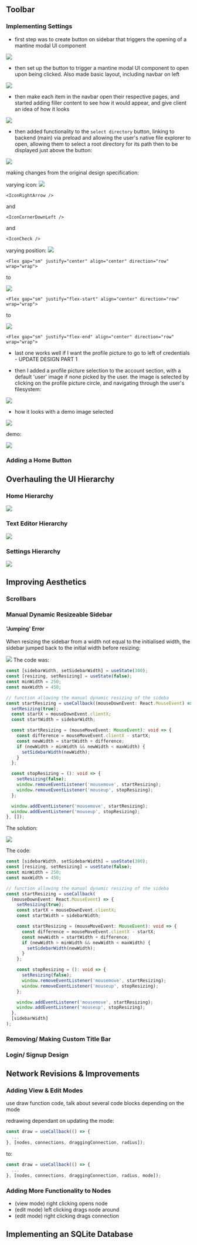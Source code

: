 ## Toolbar

### Implementing Settings

- first step was to create button on sidebar that triggers the opening of a mantine modal UI component

<img src="./src/settings1.png"/>

- then set up the button to trigger a mantine modal UI component to open upon being clicked. Also made basic layout, including navbar on left

<img src="./src/settings3.png"/>

- then make each item in the navbar open their respective pages, and started adding filler content to see how it would appear, and give client an idea of how it looks

<img src="./src/settings2.png"/>

- then added functionality to the `select directory` button, linking to backend (main) via preload and allowing the user's native file explorer to open, allowing them to select a root directory for its path then to be displayed just above the button:

<img src="./src/settingsdirectory.gif"/>

making changes from the original design specification:

varying icon:
<img src="./src/settings5.png"/>

```tsx
<IconRightArrow />
```

and

```tsx
<IconCornerDownLeft />
```

and

```tsx
<IconCheck />
```

varying position:
<img src="./src/settings6.png"/>

```tsx
<Flex gap="sm" justify="center" align="center" direction="row" wrap="wrap">
```

to

<img src="./src/settings7.png"/>

```tsx
<Flex gap="sm" justify="flex-start" align="center" direction="row" wrap="wrap">
```

to

<img src="./src/settings8.png"/>

```tsx
<Flex gap="sm" justify="flex-end" align="center" direction="row" wrap="wrap">
```

- last one works well if I want the profile picture to go to left of credentials - UPDATE DESIGN PART 1

- then I added a profile picture selection to the account section, with a default 'user' image if none picked by the user. the image is selected by clicking on the profile picture circle, and navigating through the user's filesystem:

<img src="./src/settings9.png"/>

- how it looks with a demo image selected

<img src="./src/settings10.png"/>

demo:

<img src="./src/settingsimage.gif"/>

### Adding a Home Button

## Overhauling the UI Hierarchy

### Home Hierarchy

<img src="./src/hierarchyhome.png"/>

### Text Editor Hierarchy

<img src="./src/hierarchytexteditor.png"/>

### Settings Hierarchy

<img src="./src/hierarchysettings.png"/>

## Improving Aesthetics

### Scrollbars

### Manual Dynamic Resizeable Sidebar

#### 'Jumping' Error
When resizing the sidebar from a width not equal to the initialised width, the sidebar jumped back to the initial width before resizing:

<img src="./src/resizeJump.gif" />
The code was:

```ts
const [sidebarWidth, setSidebarWidth] = useState(300);
const [resizing, setResizing] = useState(false);
const minWidth = 250;
const maxWidth = 450;

// function allowing the manual dynamic resizing of the sideba
const startResizing = useCallback((mouseDownEvent: React.MouseEvent) => {
  setResizing(true);
  const startX = mouseDownEvent.clientX;
  const startWidth = sidebarWidth;

  const startResizing = (mouseMoveEvent: MouseEvent): void => {
    const difference = mouseMoveEvent.clientX - startX;
    const newWidth = startWidth + difference;
    if (newWidth > minWidth && newWidth < maxWidth) {
      setSidebarWidth(newWidth);
    }
  };

  const stopResizing = (): void => {
    setResizing(false);
    window.removeEventListener('mousemove', startResizing);
    window.removeEventListener('mouseup', stopResizing);
  };

  window.addEventListener('mousemove', startResizing);
  window.addEventListener('mouseup', stopResizing);
}, []);
```

The solution:

<img src="./src/noResizeJump.gif" />

The code:

```ts
const [sidebarWidth, setSidebarWidth] = useState(300);
const [resizing, setResizing] = useState(false);
const minWidth = 250;
const maxWidth = 450;

// function allowing the manual dynamic resizing of the sideba
const startResizing = useCallback(
  (mouseDownEvent: React.MouseEvent) => {
    setResizing(true);
    const startX = mouseDownEvent.clientX;
    const startWidth = sidebarWidth;

    const startResizing = (mouseMoveEvent: MouseEvent): void => {
      const difference = mouseMoveEvent.clientX - startX;
      const newWidth = startWidth + difference;
      if (newWidth > minWidth && newWidth < maxWidth) {
        setSidebarWidth(newWidth);
      }
    };

    const stopResizing = (): void => {
      setResizing(false);
      window.removeEventListener('mousemove', startResizing);
      window.removeEventListener('mouseup', stopResizing);
    };

    window.addEventListener('mousemove', startResizing);
    window.addEventListener('mouseup', stopResizing);
  },
  [sidebarWidth]
);
```

### Removing/ Making Custom Title Bar

### Login/ Signup Design

## Network Revisions & Improvements

### Adding View & Edit Modes
use draw function code, talk about several code blocks depending on the mode

redrawing dependant on updating the mode:

```ts
const draw = useCallback(() => {
  ...
}, [nodes, connections, draggingConnection, radius]);
```

to:

```ts
const draw = useCallback(() => {
  ...
}, [nodes, connections, draggingConnection, radius, mode]);
```

### Adding More Functionality to Nodes

- (view mode) right clicking opens node
- (edit mode) left clicking drags node around
- (edit mode) right clicking drags connection

## Implementing an SQLite Database
